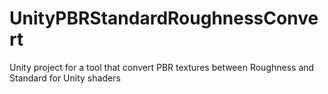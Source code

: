 # UnityPBRStandardRoughnessConvert
Unity project for a tool that convert PBR textures between Roughness and Standard for Unity shaders
